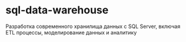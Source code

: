 # sql-data-warehouse
Разработка современного хранилища данных с SQL Server, включая ETL процессы, моделирование данных и аналитику
